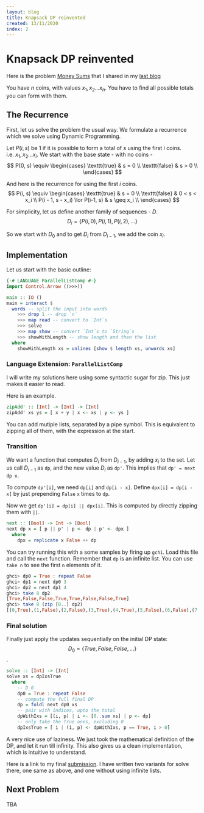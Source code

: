 ```yaml
---
layout: blog
title: Knapsack DP reinvented
created: 13/11/2020
index: 2
---
```


Knapsack DP reinvented
======================

Here is the problem [Money Sums](https://cses.fi/problemset/task/1745/)
that I shared in my [last blog](cp_blog_1.html)

You have $n$ coins, with values $x_1, x_2 \ldots x_n$. You have to find
all possible totals you can form with them.

The Recurrence
--------------

First, let us solve the problem the usual way. We formulate a recurrence
which we solve using Dynamic Programming.

Let $P(i, s)$ be $1$ if it is possible to form a total of $s$ using the
first $i$ coins. i.e. $x_1, x_2 \ldots x_i$. We start with the base
state - with no coins - $$
P(0, s) \equiv
\begin{cases}
\texttt{true} & s = 0 \\
\texttt{false} & s > 0 \\
\end{cases}
$$

And here is the recurrence for using the first $i$ coins. $$
P(i, s) \equiv
\begin{cases}
\texttt{true} & s = 0 \\
\texttt{false} & 0 < s < x_i \\
P(i - 1, s - x_i) \lor P(i-1, s) & s \geq x_i \\
\end{cases}
$$

For simplicity, let us define another family of sequences - $D$.
$$D_i = \{ P(i, 0), P(i, 1), P(i, 2), \ldots \}$$

So we start with $D_0$ and to get $D_i$ from $D_{i - 1}$, we add the
coin $x_i$.

Implementation
--------------

Let us start with the basic outline:

``` haskell
{-# LANGUAGE ParallelListComp #-}
import Control.Arrow ((>>>))

main :: IO ()
main = interact $
  words -- split the input into words
    >>> drop 1 -- drop `n`
    >>> map read -- convert to `Int`s
    >>> solve
    >>> map show -- convert `Int`s to `String`s
    >>> showWithLength -- show length and then the list
  where
    showWithLength xs = unlines [show $ length xs, unwords xs]
```

### Language Extension: `ParallelListComp`

I will write my solutions here using some syntactic sugar for zip. This
just makes it easier to read.

Here is an example.

``` haskell
zipAdd' :: [Int] -> [Int] -> [Int]
zipAdd' xs ys = [ x + y | x <- xs | y <- ys ]
```

You can add mutiple lists, separated by a pipe symbol. This is
equivalent to zipping all of them, with the expression at the start.

### Transition

We want a function that computes $D_i$ from $D_{i - 1}$, by adding $x_i$
to the set. Let us call $D_{i - 1}$ as `dp`, and the new value $D_i$ as
`dp'`. This implies that `dp' = next dp x`.

To compute `dp'[i]`, we need `dp[i]` and `dp[i - x]`. Define
`dpx[i] = dp[i - x]` by just prepending `False` `x` times to `dp`.

Now we get `dp'[i] = dp[i] || dpx[i]`. This is computed by directly
zipping them with `||`.

``` haskell
next :: [Bool] -> Int -> [Bool]
next dp x = [ p || p' | p <- dp | p' <- dpx ]
  where
    dpx = replicate x False ++ dp
```

You can try running this with a some samples by firing up `gchi`. Load
this file and call the `next` function. Remember that `dp` is an
infinite list. You can use `take n` to see the first `n` elements of it.

``` haskell
ghci> dp0 = True : repeat False
ghci> dp1 = next dp0 3
ghci> dp2 = next dp1 4
ghci> take 8 dp2
[True,False,False,True,True,False,False,True]
ghci> take 8 (zip [0..] dp2)
[(0,True),(1,False),(2,False),(3,True),(4,True),(5,False),(6,False),(7,True)]
```

### Final solution

Finally just apply the updates sequentially on the initial DP state:
$$D_0 = \{True, False, False, \ldots\}$$.

``` haskell
solve :: [Int] -> [Int]
solve xs = dpIxsTrue
  where
    -- D_0
    dp0 = True : repeat False
    -- compute the full final DP
    dp = foldl next dp0 xs
    -- pair with indices, upto the total
    dpWithIxs = [(i, p) | i <- [0..sum xs] | p <- dp]
    -- only take the True ones, excluding 0
    dpIxsTrue = [ i | (i, p) <- dpWithIxs, p == True, i > 0]
```

A very nice use of laziness. We just took the mathematical definition of
the DP, and let it run till infinity. This also gives us a clean
implementation, which is intuitive to understand.

Here is a link to my final
[submission](https://github.com/anurudhp/CPHaskell/blob/master/contests/cses/1745.hs).
I have written two variants for solve there, one same as above, and one
without using infinite lists.

Next Problem
------------

TBA
